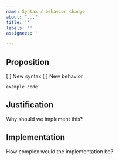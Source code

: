 ```yaml
---
name: Syntax / behavior change
about: "..."
title: ''
labels: ''
assignees: ''

---
```


## Proposition
[ ] New syntax
[ ] New behavior
```
exemple code
```

## Justification
Why should we implement this?

## Implementation
How complex would the implementation be?
